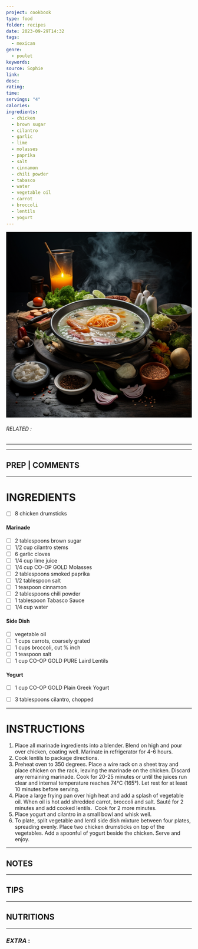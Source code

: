 ```yaml
---
project: cookbook
type: food
folder: recipes
date: 2023-09-29T14:32
tags:
  - mexican
genre:
  - poulet
keywords: 
source: Sophie
link: 
desc: 
rating: 
time: 
servings: "4"
calories: 
ingredients:
  - chicken
  - brown sugar
  - cilantro
  - garlic
  - lime
  - molasses
  - paprika
  - salt
  - cinnamon
  - chili powder
  - tabasco
  - water
  - vegetable oil
  - carrot
  - broccoli
  - lentils
  - yogurt
---
```


![IMAGE](_default.png)

###### *RELATED* : 
---


---
## PREP | COMMENTS



---
# INGREDIENTS

- [ ] 8 chicken drumsticks

#### Marinade

- [ ] 2 tablespoons brown sugar
- [ ] 1/2 cup cilantro stems
- [ ] 6 garlic cloves
- [ ] 1/4 cup lime juice
- [ ] 1/4 cup CO-OP GOLD Molasses
- [ ] 2 tablespoons smoked paprika
- [ ] 1/2 tablespoon salt
- [ ] 1 teaspoon cinnamon
- [ ] 2 tablespoons chili powder
- [ ] 1 tablespoon Tabasco Sauce
- [ ] 1/4 cup water

#### Side Dish

- [ ] vegetable oil
- [ ] 1 cups carrots, coarsely grated
- [ ] 1 cups broccoli, cut % inch
- [ ] 1 teaspoon salt
- [ ] 1 cup CO-OP GOLD PURE Laird Lentils

#### Yogurt

- [ ] 1 cup CO-OP GOLD Plain Greek Yogurt
- [ ] 3 tablespoons cilantro, chopped




---
# INSTRUCTIONS

1. Place all marinade ingredients into a blender. Blend on high and pour over chicken, coating well. Marinate in refrigerator for 4-6 hours.
2. Cook lentils to package directions.
3. Preheat oven to 350 degrees. Place a wire rack on a sheet tray and place chicken on the rack, leaving the marinade on the chicken. Discard any remaining marinade. Cook for 20-25 minutes or until the juices run clear and internal temperature reaches 74°C (165°). Let rest for at least 10 minutes before serving.
4. Place a large frying pan over high heat and add a splash of vegetable oil. When oil is hot add shredded carrot, broccoli and salt. Sauté for 2 minutes and add cooked lentils.  Cook for 2 more minutes.
5. Place yogurt and cilantro in a small bowl and whisk well.
6. To plate, split vegetable and lentil side dish mixture between four plates, spreading evenly. Place two chicken drumsticks on top of the vegetables. Add a spoonful of yogurt beside the chicken. Serve and enjoy.

---
## NOTES



---
## TIPS



---
## NUTRITIONS



---
### *EXTRA* :




